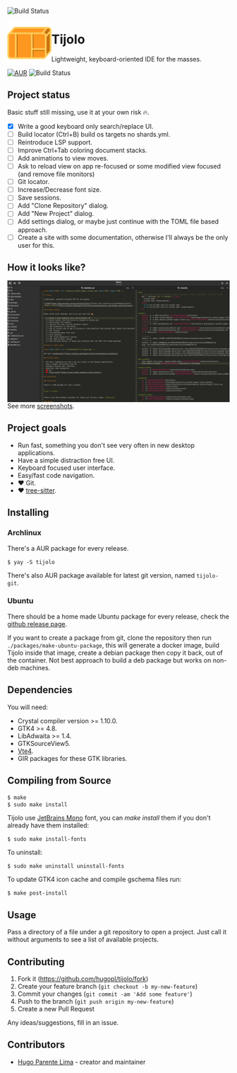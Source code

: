![Build Status](https://github.com/hugopl/tijolo/actions/workflows/ci.yml/badge.svg?branch=main)

<img align="left" src="./data/io.github.hugopl.Tijolo.svg" width="100" height="100" />

# Tijolo

Lightweight, keyboard-oriented IDE for the masses.

[![AUR](https://img.shields.io/aur/version/tijolo)](https://aur.archlinux.org/packages/tijolo)
![Build Status](https://github.com/hugopl/tijolo/actions/workflows/ci.yml/badge.svg?branch=main)

## Project status

Basic stuff still missing, use it at your own risk 🔥️.

- [x] Write a good keyboard only search/replace UI.
- [ ] Build locator (Ctrl+B) build os targets no shards.yml.
- [ ] Reintroduce LSP support.
- [ ] Improve Ctrl+Tab coloring document stacks.
- [ ] Add animations to view moves.
- [ ] Ask to reload view on app re-focused or some modified view focused (and remove file monitors)
- [ ] Git locator.
- [ ] Increase/Decrease font size.
- [ ] Save sessions.
- [ ] Add "Clone Repository" dialog.
- [ ] Add "New Project" dialog.
- [ ] Add settings dialog, or maybe just continue with the TOML file based approach.
- [ ] Create a site with some documentation, otherwise I'll always be the only user for this.

## How it looks like?

<img align="left" src="./screenshots/code.png" />

See more [screenshots](https://github.com/hugopl/tijolo/tree/master/screenshots).

## Project goals

- Run fast, something you don't see very often in new desktop applications.
- Have a simple distraction free UI.
- Keyboard focused user interface.
- Easy/fast code navigation.
- ♥️ Git.
- ♥️ [tree-sitter](https://tree-sitter.github.io/tree-sitter/).

## Installing

### Archlinux

There's a AUR package for every release.

```
$ yay -S tijolo
```

There's also AUR package available for latest git version, named `tijolo-git`.

### Ubuntu

There should be a home made Ubuntu package for every release, check the
[github release page](https://github.com/hugopl/tijolo/releases).

If you want to create a package from git, clone the repository then run `./packages/make-ubuntu-package`, this will generate
a docker image, build Tijolo inside that image, create a debian package then copy it back, out of the container. Not best
approach to build a deb package but works on non-deb machines.

## Dependencies

You will need:

 - Crystal compiler version >= 1.10.0.
 - GTK4 >= 4.8.
 - LibAdwaita >= 1.4.
 - GTKSourceView5.
 - [Vte4](https://gitlab.gnome.org/GNOME/vte).
 - GIR packages for these GTK libraries.

## Compiling from Source

```
$ make
$ sudo make install
```

Tijolo use [JetBrains Mono](https://www.jetbrains.com/lp/mono/) font, you can _make install_ them if you don't already have
them installed:

```
$ sudo make install-fonts
```

To uninstall:

```
$ sudo make uninstall uninstall-fonts
```

To update GTK4 icon cache and compile gschema files run:

```
$ make post-install
```

## Usage

Pass a directory of a file under a git repository to open a project. Just call it without arguments to see a list of available projects.

## Contributing

1. Fork it (<https://github.com/hugopl/tijolo/fork>)
2. Create your feature branch (`git checkout -b my-new-feature`)
3. Commit your changes (`git commit -am 'Add some feature'`)
4. Push to the branch (`git push origin my-new-feature`)
5. Create a new Pull Request

Any ideas/suggestions, fill in an issue.

## Contributors

- [Hugo Parente Lima](https://github.com/hugopl) - creator and maintainer
